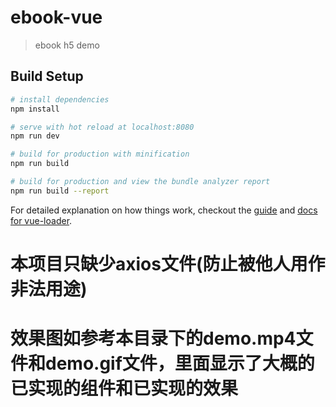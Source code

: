 # ebook-vue

> ebook h5 demo

## Build Setup

``` bash
# install dependencies
npm install

# serve with hot reload at localhost:8080
npm run dev

# build for production with minification
npm run build

# build for production and view the bundle analyzer report
npm run build --report
```

For detailed explanation on how things work, checkout the [guide](http://vuejs-templates.github.io/webpack/) and [docs for vue-loader](http://vuejs.github.io/vue-loader).


# 本项目只缺少axios文件(防止被他人用作非法用途)
# 效果图如参考本目录下的demo.mp4文件和demo.gif文件，里面显示了大概的已实现的组件和已实现的效果
